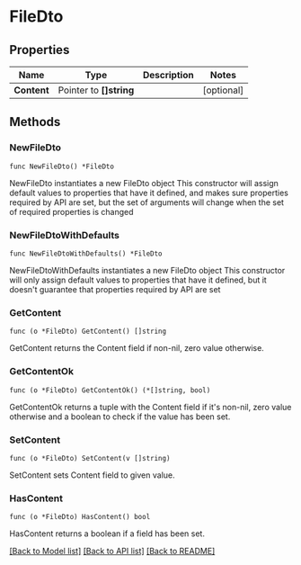 # FileDto

## Properties

Name | Type | Description | Notes
------------ | ------------- | ------------- | -------------
**Content** | Pointer to **[]string** |  | [optional] 

## Methods

### NewFileDto

`func NewFileDto() *FileDto`

NewFileDto instantiates a new FileDto object
This constructor will assign default values to properties that have it defined,
and makes sure properties required by API are set, but the set of arguments
will change when the set of required properties is changed

### NewFileDtoWithDefaults

`func NewFileDtoWithDefaults() *FileDto`

NewFileDtoWithDefaults instantiates a new FileDto object
This constructor will only assign default values to properties that have it defined,
but it doesn't guarantee that properties required by API are set

### GetContent

`func (o *FileDto) GetContent() []string`

GetContent returns the Content field if non-nil, zero value otherwise.

### GetContentOk

`func (o *FileDto) GetContentOk() (*[]string, bool)`

GetContentOk returns a tuple with the Content field if it's non-nil, zero value otherwise
and a boolean to check if the value has been set.

### SetContent

`func (o *FileDto) SetContent(v []string)`

SetContent sets Content field to given value.

### HasContent

`func (o *FileDto) HasContent() bool`

HasContent returns a boolean if a field has been set.


[[Back to Model list]](../README.md#documentation-for-models) [[Back to API list]](../README.md#documentation-for-api-endpoints) [[Back to README]](../README.md)


